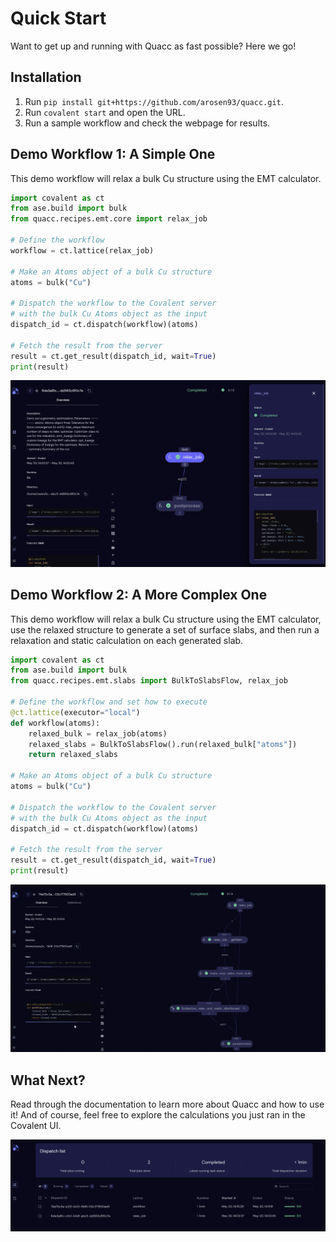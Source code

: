 # Quick Start

Want to get up and running with Quacc as fast possible? Here we go!

## Installation

1. Run `pip install git+https://github.com/arosen93/quacc.git`.
2. Run `covalent start` and open the URL.
3. Run a sample workflow and check the webpage for results.

## Demo Workflow 1: A Simple One

This demo workflow will relax a bulk Cu structure using the EMT calculator.

```python
import covalent as ct
from ase.build import bulk
from quacc.recipes.emt.core import relax_job

# Define the workflow
workflow = ct.lattice(relax_job)

# Make an Atoms object of a bulk Cu structure
atoms = bulk("Cu")

# Dispatch the workflow to the Covalent server
# with the bulk Cu Atoms object as the input
dispatch_id = ct.dispatch(workflow)(atoms)

# Fetch the result from the server
result = ct.get_result(dispatch_id, wait=True)
print(result)
```

![Covalent UI](../_static/start/start1.jpg)

## Demo Workflow 2: A More Complex One

This demo workflow will relax a bulk Cu structure using the EMT calculator, use the relaxed structure to generate a set of surface slabs, and then run a relaxation and static calculation on each generated slab.

```python
import covalent as ct
from ase.build import bulk
from quacc.recipes.emt.slabs import BulkToSlabsFlow, relax_job

# Define the workflow and set how to execute
@ct.lattice(executor="local")
def workflow(atoms):
    relaxed_bulk = relax_job(atoms)
    relaxed_slabs = BulkToSlabsFlow().run(relaxed_bulk["atoms"])
    return relaxed_slabs

# Make an Atoms object of a bulk Cu structure
atoms = bulk("Cu")

# Dispatch the workflow to the Covalent server
# with the bulk Cu Atoms object as the input
dispatch_id = ct.dispatch(workflow)(atoms)

# Fetch the result from the server
result = ct.get_result(dispatch_id, wait=True)
print(result)
```

![Covalent UI](../_static/start/start2.gif)

## What Next?

Read through the documentation to learn more about Quacc and how to use it! And of course, feel free to explore the calculations you just ran in the Covalent UI.

![Covalent UI](../_static/start/ui.jpg)
